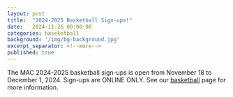 ```yaml
---
layout: post
title:  "2024-2025 Basketball Sign-ups!"
date:   2024-11-26 00:00:00
categories: baseketball
background: '/img/bg-background.jpg'
excerpt_separator: <!--more-->
published: true
---
```

The MAC 2024-2025 basketball sign-ups is open from November 18 to December 1, 2024. Sign-ups are ONLINE ONLY. See our [basketball](/basketball) page for more information.